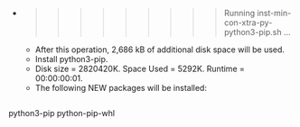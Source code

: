 * >>>>>>>>> Running inst-min-con-xtra-py-python3-pip.sh ...
  * After this operation, 2,686 kB of additional disk space will be used.
  * Install python3-pip.
  * Disk size = 2820420K. Space Used = 5292K. Runtime = 00:00:00:01.
  * The following NEW packages will be installed:
  ```bash
python3-pip python-pip-whl
  ```

